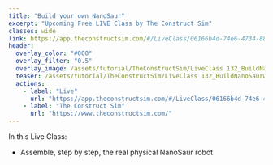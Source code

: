 ```yaml
---
title: "Build your own NanoSaur"
excerpt: "Upcoming Free LIVE Class by The Construct Sim"
classes: wide
link: https://app.theconstructsim.com/#/LiveClass/06166b4d-74e6-4734-8819-b7280be347e4
header:
  overlay_color: "#000"
  overlay_filter: "0.5"
  overlay_image: /assets/tutorial/TheConstructSim/LiveClass 132_BuildNanoSaurwithROS2_TheConstruct.png
  teaser: /assets/tutorial/TheConstructSim/LiveClass 132_BuildNanoSaurwithROS2_TheConstruct.png
  actions:
    - label: "Live"
      url: "https://app.theconstructsim.com/#/LiveClass/06166b4d-74e6-4734-8819-b7280be347e4"
    - label: "The Construct Sim"
      url: "https://www.theconstructsim.com/"
---
```


In this Live Class:

* Assemble, step by step, the real physical NanoSaur robot